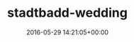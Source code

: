 ---
title:		"stadtbadd-wedding"
mediatype:		"upload"
description:		"TBC"
date:		"2016-05-29 14:21:05+00:00"
album:		"experimental"
filename:		"stadtbadd-wedding.md"
series:		""
cl_public_id:		"experimental/stadtbadd-wedding"
cl_version:		1497004455
format:		"tiff"
bytes:		6749452
width:		2155
height:		1440
exposure_mode:		"Auto"
program:		"Aperture-priority AE"
aperture:		"22.0"
focal_length:		"24.0 mm"
iso:		"100"
shutter_speed:		"25"
metering:		"Multi-segment"
flash:		"Off, Did not fire"
white_balance:		"Custom"
colour_temp:		"3650"
has_crop:		"false"
orientation:		"Horizontal (normal)"
camera_model:		"NIKON D800"
lens_info:		"24-70mm f/2.8"
artist:		"No artist info"
x_resolution:		"240"
y_resolution:		"240"
---